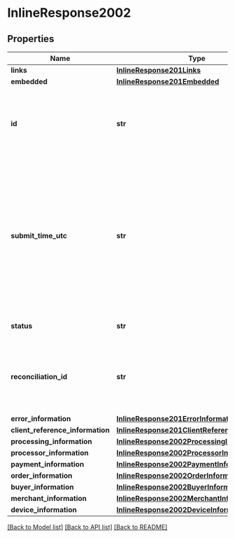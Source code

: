 # InlineResponse2002

## Properties
Name | Type | Description | Notes
------------ | ------------- | ------------- | -------------
**links** | [**InlineResponse201Links**](InlineResponse201Links.md) |  | [optional] 
**embedded** | [**InlineResponse201Embedded**](InlineResponse201Embedded.md) |  | [optional] 
**id** | **str** | An unique identification number assigned by CyberSource to identify the submitted request. | [optional] 
**submit_time_utc** | **str** | Time of request in UTC. &#x60;Format: YYYY-MM-DDThh:mm:ssZ&#x60;  Example 2016-08-11T22:47:57Z equals August 11, 2016, at 22:47:57 (10:47:57 p.m.). The T separates the date and the time. The Z indicates UTC.  | [optional] 
**status** | **str** | The status of the submitted transaction. | [optional] 
**reconciliation_id** | **str** | The reconciliation id for the submitted transaction. This value is not returned for all processors.  | [optional] 
**error_information** | [**InlineResponse201ErrorInformation**](InlineResponse201ErrorInformation.md) |  | [optional] 
**client_reference_information** | [**InlineResponse201ClientReferenceInformation**](InlineResponse201ClientReferenceInformation.md) |  | [optional] 
**processing_information** | [**InlineResponse2002ProcessingInformation**](InlineResponse2002ProcessingInformation.md) |  | [optional] 
**processor_information** | [**InlineResponse2002ProcessorInformation**](InlineResponse2002ProcessorInformation.md) |  | [optional] 
**payment_information** | [**InlineResponse2002PaymentInformation**](InlineResponse2002PaymentInformation.md) |  | [optional] 
**order_information** | [**InlineResponse2002OrderInformation**](InlineResponse2002OrderInformation.md) |  | [optional] 
**buyer_information** | [**InlineResponse2002BuyerInformation**](InlineResponse2002BuyerInformation.md) |  | [optional] 
**merchant_information** | [**InlineResponse2002MerchantInformation**](InlineResponse2002MerchantInformation.md) |  | [optional] 
**device_information** | [**InlineResponse2002DeviceInformation**](InlineResponse2002DeviceInformation.md) |  | [optional] 

[[Back to Model list]](../README.md#documentation-for-models) [[Back to API list]](../README.md#documentation-for-api-endpoints) [[Back to README]](../README.md)


